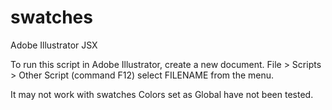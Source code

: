 # swatches
Adobe Illustrator JSX

To run this script in Adobe Illustrator, create a new document.
File > Scripts > Other Script (command F12)
select FILENAME from the menu.


It may not work with swatches
Colors set as Global have not been tested.
